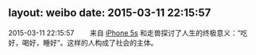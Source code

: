 layout: weibo
date: 2015-03-11 22:15:57
---
2015-03-11 22:15:57  &nbsp;&nbsp;&nbsp;&nbsp;&nbsp;&nbsp; 来自 <a href="sinaweibo://customweibosource" rel="nofollow">iPhone 5s</a>
和走兽探讨了人生的终极意义：“吃好，喝好，睡好”。这样的人构成了社会的主体。 ​​​
